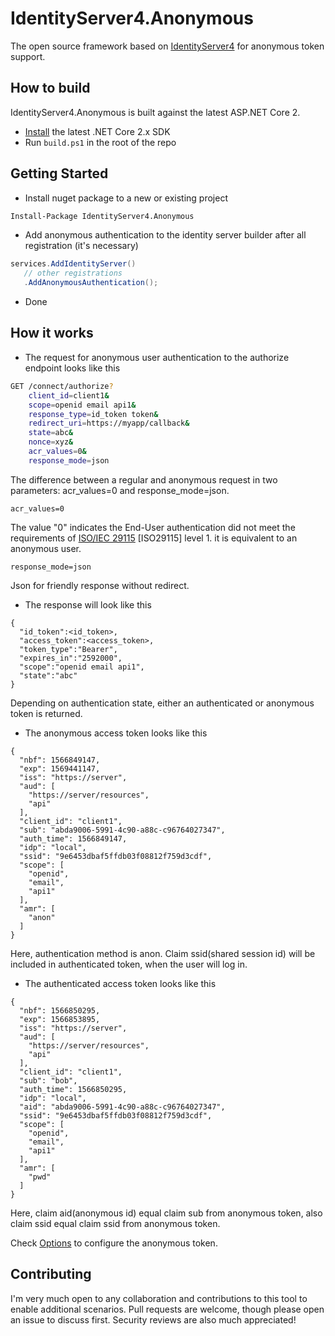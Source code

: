 # IdentityServer4.Anonymous
The open source framework based on [IdentityServer4](https://github.com/IdentityServer/IdentityServer4) for anonymous token support.

## How to build
IdentityServer4.Anonymous is built against the latest ASP.NET Core 2.

* [Install](https://www.microsoft.com/net/download/core#/current) the latest .NET Core 2.x SDK
* Run `build.ps1` in the root of the repo

## Getting Started
* Install nuget package to a new or existing project
```sh
Install-Package IdentityServer4.Anonymous
```
* Add anonymous authentication to the identity server builder after all registration (it's necessary)
```csharp
services.AddIdentityServer()
   // other registrations
   .AddAnonymousAuthentication();
```
* Done

## How it works
* The request for anonymous user authentication to the authorize endpoint looks like this
```sh
GET /connect/authorize?
    client_id=client1&
    scope=openid email api1&
    response_type=id_token token&
    redirect_uri=https://myapp/callback&
    state=abc&
    nonce=xyz&
    acr_values=0&
    response_mode=json
```
The difference between a regular and anonymous request in two parameters: acr_values=0 and response_mode=json.
```
acr_values=0
```
The value "0" indicates the End-User authentication did not meet the requirements of [ISO/IEC 29115](https://openid.net/specs/openid-connect-core-1_0.html#ISO29115) [ISO29115] level 1. it is equivalent to an anonymous user.
```
response_mode=json
```
Json for friendly response without redirect.
* The response will look like this
```
{
  "id_token":<id_token>,
  "access_token":<access_token>,
  "token_type":"Bearer",
  "expires_in":"2592000",
  "scope":"openid email api1",
  "state":"abc"
}
```
Depending on authentication state, either an authenticated or anonymous token is returned.

* The anonymous access token looks like this
```
{
  "nbf": 1566849147,
  "exp": 1569441147,
  "iss": "https://server",
  "aud": [
    "https://server/resources",
    "api"
  ],
  "client_id": "client1",
  "sub": "abda9006-5991-4c90-a88c-c96764027347",
  "auth_time": 1566849147,
  "idp": "local",
  "ssid": "9e6453dbaf5ffdb03f08812f759d3cdf",
  "scope": [
    "openid",
    "email",
    "api1"
  ],
  "amr": [
    "anon"
  ]
}
```
Here, authentication method is anon. Claim ssid(shared session id) will be included in authenticated token, when the user will log in.

* The authenticated access token looks like this
```
{
  "nbf": 1566850295,
  "exp": 1566853895,
  "iss": "https://server",
  "aud": [
    "https://server/resources",
    "api"
  ],
  "client_id": "client1",
  "sub": "bob",
  "auth_time": 1566850295,
  "idp": "local",
  "aid": "abda9006-5991-4c90-a88c-c96764027347",
  "ssid": "9e6453dbaf5ffdb03f08812f759d3cdf",
  "scope": [
    "openid",
    "email",
    "api1"
  ],
  "amr": [
    "pwd"
  ]
}
```
Here, claim aid(anonymous id) equal claim sub from anonymous token, also claim ssid equal claim ssid from anonymous token.

Check [Options](https://github.com/holydk/IdentityServer4.Anonymous/blob/master/src/Configuration/DependencyInjection/Options/AnonymousIdentityServerOptions.cs) to configure the anonymous token.

## Contributing
I'm very much open to any collaboration and contributions to this tool to enable additional scenarios. Pull requests are welcome, though please open an issue to discuss first. Security reviews are also much appreciated!